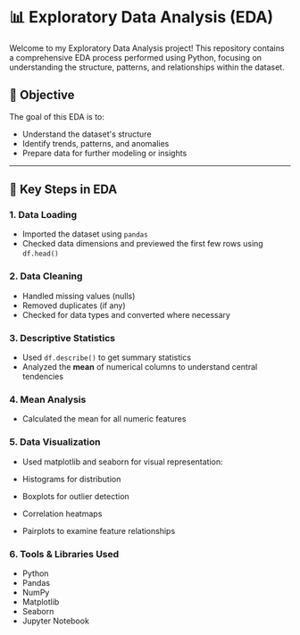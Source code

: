 # 📊 Exploratory Data Analysis (EDA) 

Welcome to my Exploratory Data Analysis project! This repository contains a comprehensive EDA process performed using Python, focusing on understanding the structure, patterns, and relationships within the dataset.



## 🧠 Objective

The goal of this EDA is to:
- Understand the dataset's structure
- Identify trends, patterns, and anomalies
- Prepare data for further modeling or insights

---

## 📌 Key Steps in EDA

### 1. Data Loading
- Imported the dataset using `pandas`
- Checked data dimensions and previewed the first few rows using `df.head()`

### 2. Data Cleaning
- Handled missing values (nulls)
- Removed duplicates (if any)
- Checked for data types and converted where necessary

### 3. Descriptive Statistics
- Used `df.describe()` to get summary statistics
- Analyzed the **mean** of numerical columns to understand central tendencies

### 4. Mean Analysis
- Calculated the mean for all numeric features

### 5. Data Visualization
- Used matplotlib and seaborn for visual representation:

- Histograms for distribution
- Boxplots for outlier detection
- Correlation heatmaps
- Pairplots to examine feature relationships

### 6. Tools & Libraries Used

- Python
- Pandas
- NumPy
- Matplotlib
- Seaborn
- Jupyter Notebook
